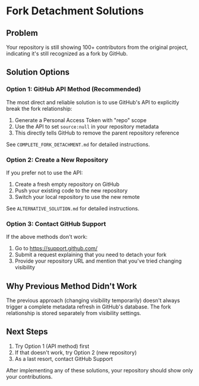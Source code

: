 # Fork Detachment Solutions

## Problem
Your repository is still showing 100+ contributors from the original project, indicating it's still recognized as a fork by GitHub.

## Solution Options

### Option 1: GitHub API Method (Recommended)
The most direct and reliable solution is to use GitHub's API to explicitly break the fork relationship:

1. Generate a Personal Access Token with "repo" scope
2. Use the API to set `source:null` in your repository metadata
3. This directly tells GitHub to remove the parent repository reference

See `COMPLETE_FORK_DETACHMENT.md` for detailed instructions.

### Option 2: Create a New Repository
If you prefer not to use the API:

1. Create a fresh empty repository on GitHub
2. Push your existing code to the new repository
3. Switch your local repository to use the new remote

See `ALTERNATIVE_SOLUTION.md` for detailed instructions.

### Option 3: Contact GitHub Support
If the above methods don't work:

1. Go to https://support.github.com/
2. Submit a request explaining that you need to detach your fork
3. Provide your repository URL and mention that you've tried changing visibility

## Why Previous Method Didn't Work
The previous approach (changing visibility temporarily) doesn't always trigger a complete metadata refresh in GitHub's database. The fork relationship is stored separately from visibility settings.

## Next Steps
1. Try Option 1 (API method) first
2. If that doesn't work, try Option 2 (new repository)
3. As a last resort, contact GitHub Support

After implementing any of these solutions, your repository should show only your contributions.

